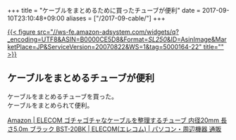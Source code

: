 +++
title = "ケーブルをまとめるために買ったチューブが便利"
date = 2017-09-10T23:10:48+09:00
aliases = ["/2017-09-cable/"]
+++

[{{< figure src="//ws-fe.amazon-adsystem.com/widgets/q?_encoding=UTF8&ASIN=B0000CE5D8&Format=_SL250_&ID=AsinImage&MarketPlace=JP&ServiceVersion=20070822&WS=1&tag=5000164-22" title="" >}}](https://www.amazon.co.jp/dp/B0000CE5D8/ref=as_li_ss_il?ie=UTF8&linkCode=li3&tag=5000164-22&linkId=30276286c1cfa7bacaf92b76be17e7fe)

## ケーブルをまとめるチューブが便利

ケーブルをまとめるチューブを買った。  
ケーブルをまとめられて便利。

[Amazon | ELECOM ゴチャゴチャなケーブルを整理するチューブ 内径20mm 長さ5.0m ブラック BST-20BK | ELECOM(エレコム) | パソコン・周辺機器 通販](https://www.amazon.co.jp/dp/B0000CE5D8)
